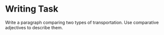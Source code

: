 
# Writing Task

Write a paragraph comparing two types of transportation. Use comparative adjectives to describe them.

